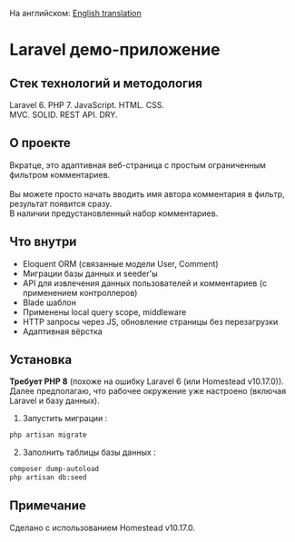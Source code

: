 На английском: [English translation](/README.md)
# Laravel демо-приложение
## Стек технологий и методология
Laravel 6. PHP 7. JavaScript. HTML. CSS.</br>
MVC. SOLID. REST API. DRY.</br>
## О проекте
Вкратце, это адаптивная веб-страница с простым ограниченным фильтром комментариев.</br></br>
Вы можете просто начать вводить имя автора комментария в фильтр, результат появится сразу.</br>
В наличии предустановленный набор комментариев.</br>
## Что внутри
- Eloquent ORM (связанные модели User, Comment)
- Миграции базы данных и seeder'ы
- API для извлечения данных пользователей и комментариев (с применением контроллеров)
- Blade шаблон
- Применены local query scope, middleware
- HTTP запросы через JS, обновление страницы без перезагрузки
- Адаптивная вёрстка
## Установка
**Требует PHP 8** (похоже на ошибку Laravel 6 (или Homestead v10.17.0)).</br>
Далее предполагаю, что рабочее окружение уже настроено (включая Laravel и базу данных).</br>
1. Запустить миграции :
```sh
php artisan migrate
```
2. Заполнить таблицы базы данных : 
```sh
composer dump-autoload
php artisan db:seed
```
## Примечание
Сделано с использованием Homestead v10.17.0.